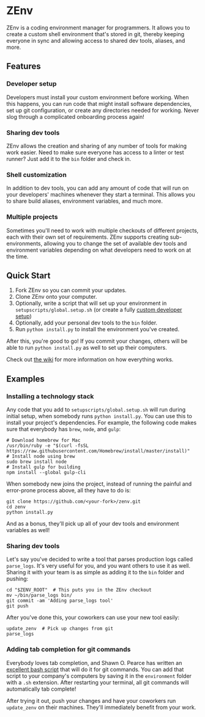 # ZEnv

ZEnv is a coding environment manager for programmers. It allows you to create a custom shell environment
that's stored in git, thereby keeping everyone in sync and allowing access to shared dev tools, aliases, and more.

## Features

### Developer setup

Developers must install your custom environment before working. When this happens,
you can run code that might install software dependencies, set up
git configuration, or create any directories needed for working. Never slog
through a complicated onboarding process again!

### Sharing dev tools

ZEnv allows the creation and sharing of any number of tools for making work
easier. Need to make sure everyone has access to a linter or test
runner? Just add it to the `bin` folder and check in.

### Shell customization

In addition to dev tools, you can add any amount of code that will run on your
developers' machines whenever they start a terminal. This allows you to share
build aliases, environment variables, and much more.

### Multiple projects

Sometimes you'll need to work with multiple checkouts of different projects,
each with their own set of requirements. ZEnv supports creating sub-environments,
allowing you to change the set of available dev tools and environment variables depending on what
developers need to work on at the time.


## Quick Start

1. Fork ZEnv so you can commit your updates.
2. Clone ZEnv onto your computer.
3. Optionally, write a script that will set up your environment in `setupscripts/global.setup.sh`
   (or create a fully [custom developer setup](https://github.com/zoosk/zenv/wiki/Custom-Developer-Setup))
4. Optionally, add your personal dev tools to the `bin` folder.
5. Run `python install.py` to install the environment you've created.

After this, you're good to go! If you commit your changes, others will be able
to run `python install.py` as well to set up their computers.

Check out [the wiki](https://github.com/zoosk/zenv/wiki) for more information on how everything works.


## Examples


### Installing a technology stack

Any code that you add to `setupscripts/global.setup.sh` will run during initial
setup, when somebody runs `python install.py`. You can use this to install
your project's dependencies. For example, the following code makes sure that
everybody has `brew`, `node`, and `gulp`:

```
# Download homebrew for Mac
/usr/bin/ruby -e "$(curl -fsSL https://raw.githubusercontent.com/Homebrew/install/master/install)"
# Install node using brew
sudo brew install node
# Install gulp for building
npm install --global gulp-cli
```

When somebody new joins the project, instead of running the painful and error-prone
process above, all they have to do is:

```
git clone https://github.com/<your-fork>/zenv.git
cd zenv
python install.py
```

And as a bonus, they'll pick up all of your dev tools and environment variables as well!


### Sharing dev tools

Let's say you've decided to write a tool that parses production logs called `parse_logs`. It's very
useful for you, and you want others to use it as well. Sharing it with your
team is as simple as adding it to the `bin` folder and pushing:

```
cd "$ZENV_ROOT"  # This puts you in the ZEnv checkout
mv ~/bin/parse_logs bin/
git commit -am 'Adding parse_logs tool'
git push
```

After you've done this, your coworkers can use your new tool easily:

```
update_zenv  # Pick up changes from git
parse_logs
```


### Adding tab completion for git commands

Everybody loves tab completion, and Shawn O. Pearce has written an
[excellent bash script](https://github.com/git/git/blob/master/contrib/completion/git-completion.bash)
that will do it for git commands. You can add that script to your
company's computers by saving it in the `environment` folder with a `.sh`
extension. After restarting your terminal, all git commands will
automatically tab complete!

After trying it out, push your changes and have your coworkers run `update_zenv`
on their machines. They'll immediately benefit from your work.
